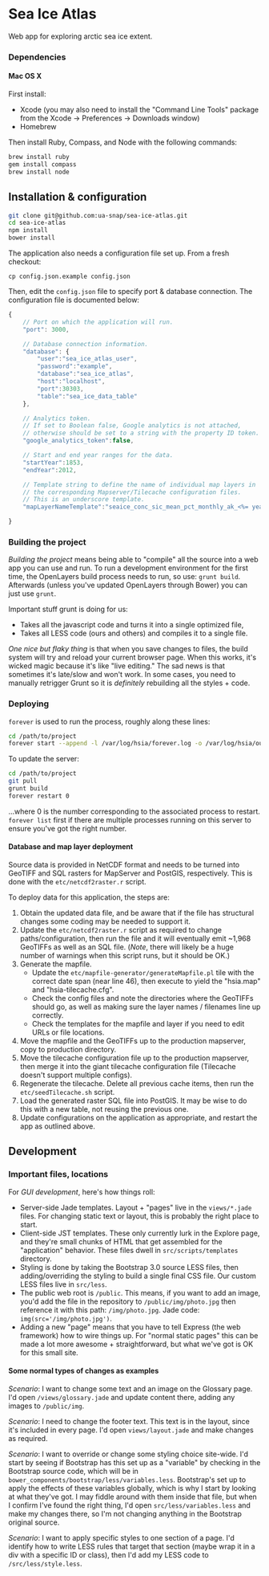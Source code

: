 # Sea Ice Atlas

Web app for exploring arctic sea ice extent.

### Dependencies

#### Mac OS X

First install:

* Xcode (you may also need to install the "Command Line Tools" package from the Xcode -> Preferences -> Downloads window)
* Homebrew

Then install Ruby, Compass, and Node with the following commands:

```bash
brew install ruby
gem install compass
brew install node
```

## Installation & configuration

```bash
git clone git@github.com:ua-snap/sea-ice-atlas.git
cd sea-ice-atlas
npm install
bower install
```

The application also needs a configuration file set up.  From a fresh checkout:

```
cp config.json.example config.json
```

Then, edit the ```config.json``` file to specify port & database connection.  The configuration file is documented below:

```javascript
{
	// Port on which the application will run.
	"port": 3000,

	// Database connection information.
	"database": {
		"user":"sea_ice_atlas_user",
		"password":"example",
		"database":"sea_ice_atlas",
		"host":"localhost",
		"port":30303,
		"table":"sea_ice_data_table"
	},

	// Analytics token.
	// If set to Boolean false, Google analytics is not attached,
	// otherwise should be set to a string with the property ID token.
	"google_analytics_token":false,

	// Start and end year ranges for the data.
	"startYear":1853,
	"endYear":2012,

	// Template string to define the name of individual map layers in
	// the corresponding Mapserver/Tilecache configuration files.
	// This is an underscore template.
	"mapLayerNameTemplate":"seaice_conc_sic_mean_pct_monthly_ak_<%= year %>_<%= month %>"

}
```

### Building the project

*Building the project* means being able to "compile" all the source into a web app you can use and run.  To run a development environment for the first time, the OpenLayers build process needs to run, so use: ```grunt build```.  Afterwards (unless you've updated OpenLayers through Bower) you can just use ```grunt```.

Important stuff grunt is doing for us:

 * Takes all the javascript code and turns it into a single optimized file,
 * Takes all LESS code (ours and others) and compiles it to a single file.

*One nice but flaky thing* is that when you save changes to files, the build system will try and reload your current browser page.  When this works, it's wicked magic because it's like "live editing."  The sad news is that sometimes it's late/slow and won't work.  In some cases, you need to manually retrigger Grunt so it is _definitely_ rebuilding all the styles + code.

### Deploying

```forever``` is used to run the process, roughly along these lines:

```bash
cd /path/to/project
forever start --append -l /var/log/hsia/forever.log -o /var/log/hsia/out.log -e /var/log/hsia/error.log ./app.js 
```

To update the server:

```bash
cd /path/to/project
git pull
grunt build
forever restart 0
```

...where 0 is the number corresponding to the associated process to restart.  ```forever list``` first if there are multiple processes running on this server to ensure you've got the right number.

#### Database and map layer deployment

Source data is provided in NetCDF format and needs to be turned into GeoTIFF and SQL rasters for MapServer and PostGIS, respectively.  This is done with the ```etc/netcdf2raster.r``` script.

To deploy data for this application, the steps are:

 1. Obtain the updated data file, and be aware that if the file has structural changes some coding may be needed to support it.
 1. Update the ```etc/netcdf2raster.r``` script as required to change paths/configuration, then run the file and it will eventually emit ~1,968 GeoTIFFs as well as an SQL file.  (*Note*, there will likely be a huge number of warnings when this script runs, but it should be OK.)
 1. Generate the mapfile.
 	* Update the ```etc/mapfile-generator/generateMapfile.pl``` tile with the correct date span (near line 46), then execute to yield the "hsia.map" and "hsia-tilecache.cfg".
 	* Check the config files and note the directories where the GeoTIFFs should go, as well as making sure the layer names / filenames line up correctly.
 	* Check the templates for the mapfile and layer if you need to edit URLs or file locations.
 1. Move the mapfile and the GeoTIFFs up to the production mapserver, copy to production directory.
 1. Move the tilecache configuration file up to the production mapserver, then merge it into the giant tilecache configuration file (Tilecache doesn't support multiple configs). 
 1. Regenerate the tilecache.  Delete all previous cache items, then run the ```etc/seedTilecache.sh``` script.
 1. Load the generated raster SQL file into PostGIS.  It may be wise to do this with a new table, not reusing the previous one.
 1. Update configurations on the application as appropriate, and restart the app as outlined above.

## Development

### Important files, locations

For *GUI development*, here's how things roll:

 * Server-side Jade templates.  Layout + "pages" live in the ```views/*.jade``` files.  For changing static text or layout, this is probably the right place to start.
 * Client-side JST templates.  These only currently lurk in the Explore page, and they're small chunks of HTML that get assembled for the "application" behavior.  These files dwell in ```src/scripts/templates``` directory. 
 * Styling is done by taking the Bootstrap 3.0 source LESS files, then adding/overriding the styling to build a single final CSS file.  Our custom LESS files live in ```src/less```.
 * The public web root is ```/public```.  This means, if you want to add an image, you'd add the file in the repository to ```/public/img/photo.jpg``` then reference it with this path: ```/img/photo.jpg```.  Jade code: ```img(src='/img/photo.jpg')```.  
 * Adding a new "page" means that you have to tell Express (the web framework) how to wire things up.  For "normal static pages" this can be made a lot more awesome + straightforward, but what we've got is OK for this small site.

#### Some normal types of changes as examples

*Scenario*: I want to change some text and an image on the Glossary page.  I'd open ```/views/glossary.jade``` and update content there, adding any images to ```/public/img```.

*Scenario*: I need to change the footer text.  This text is in the layout, since it's included in every page.  I'd open ```views/layout.jade``` and make changes as required.

*Scenario*: I want to override or change some styling choice site-wide.  I'd start by seeing if Bootstrap has this set up as a "variable" by checking in the Bootstrap source code, which will be in ```bower_components/bootstrap/less/variables.less```.  Bootstrap's set up to apply the effects of these variables globally, which is why I start by looking at what they've got.  I may fiddle around with them inside that file, but when I confirm I've found the right thing, I'd open ```src/less/variables.less``` and make my changes there, so I'm not changing anything in the Bootstrap original source.

*Scenario*: I want to apply specific styles to one section of a page.  I'd identify how to write LESS rules that target that section (maybe wrap it in a div with a specific ID or class), then I'd add my LESS code to ```/src/less/style.less```.
